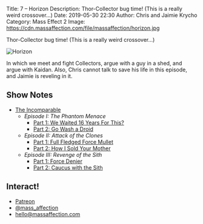 Title: 7 – Horizon
Description: Thor-Collector bug time! (This is a really weird crossover…)
Date: 2019-05-30 22:30
Author: Chris and Jaimie Krycho
Category: Mass Effect 2
Image: https://cdn.massaffection.com/file/massaffection/horizon.jpg

Thor-Collector bug time! (This is a really weird crossover…)

![Horizon](https://cdn.massaffection.com/file/massaffection/horizon.jpg)

In which we meet and fight Collectors, argue with a guy in a shed, and argue with Kaidan. Also, Chris cannot talk to save his life in this episode, and Jaimie is reveling in it.

## Show Notes

- [The Incomparable](https://www.theincomparable.com)
	- <cite>Episode I: The Phantom Menace</cite>
		- [Part 1: We Waited 16 Years For This?](https://www.theincomparable.com/theincomparable/136/)
		- [Part 2: Go Wash a Droid](https://www.theincomparable.com/theincomparable/137/)
	- <cite>Episode II: Attack of the Clones</cite>
		- [Part 1: Full Fledged Force Mullet](https://www.theincomparable.com/theincomparable/182/)
		- [Part 2: How I Sold Your Mother](https://www.theincomparable.com/theincomparable/183/)
	- <cite>Episode III: Revenge of the Sith</cite>
		- [Part 1: Force Denier](https://www.theincomparable.com/theincomparable/237/)
		- [Part 2: Caucus with the Sith](https://www.theincomparable.com/theincomparable/238/)

## Interact!

- <a href="https://www.patreon.com/massaffection" rel="payment">Patreon</a>
- [@mass_affection](https://twitter.com/mass_affection)
- [hello@massaffection.com](mailto:hello@massaffection.com)

